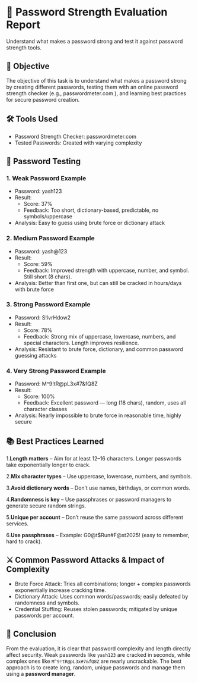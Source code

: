 # 🔐 Password Strength Evaluation Report
Understand what makes a password strong and test it against password strength tools.

## 🎯 Objective

The objective of this task is to understand what makes a password strong by creating different passwords, testing them with an online password strength checker (e.g., passwordmeter.com
), and learning best practices for secure password creation.

## 🛠 Tools Used
- Password Strength Checker: passwordmeter.com
- Tested Passwords: Created with varying complexity

## 🔑 Password Testing
### 1. Weak Password Example
- Password: yash123
- Result:
    - Score: 37%
    - Feedback: Too short, dictionary-based, predictable, no symbols/uppercase
- Analysis: Easy to guess using brute force or dictionary attack

### 2. Medium Password Example
- Password: yash@123
- Result:
    - Score: 59%
    - Feedback: Improved strength with uppercase, number, and symbol. Still short (8 chars).
- Analysis: Better than first one, but can still be cracked in hours/days with brute force

### 3. Strong Password Example
- Password: S!lvrHdow2
- Result:
    - Score: 78%
    - Feedback: Strong mix of uppercase, lowercase, numbers, and special characters. Length improves resilience.
- Analysis: Resistant to brute force, dictionary, and common password guessing attacks


### 4. Very Strong Password Example
- Password: M^9!tR@pL3x#7&fQ8Z
- Result:
    - Score: 100%
    - Feedback: Excellent password — long (18 chars), random, uses all character classes
- Analysis: Nearly impossible to brute force in reasonable time, highly secure


## 📚 Best Practices Learned
1.**Length matters** – Aim for at least 12–16 characters. Longer passwords take exponentially longer to crack.

2.**Mix character types** – Use uppercase, lowercase, numbers, and symbols.

3.**Avoid dictionary words** – Don’t use names, birthdays, or common words.

4.**Randomness is key** – Use passphrases or password managers to generate secure random strings.

5.**Unique per account** – Don’t reuse the same password across different services.

6.**Use passphrases** – Example: G0@t$Run#F@st2025! (easy to remember, hard to crack).


## ⚔️ Common Password Attacks & Impact of Complexity
- Brute Force Attack: Tries all combinations; longer + complex passwords exponentially increase cracking time.
- Dictionary Attack: Uses common words/passwords; easily defeated by randomness and symbols.
- Credential Stuffing: Reuses stolen passwords; mitigated by unique passwords per account.

## 📝 Conclusion
From the evaluation, it is clear that password complexity and length directly affect security. Weak passwords like ```yash123``` are cracked in seconds, while complex ones like ```M^9!tR@pL3x#7&fQ8Z``` are nearly uncrackable.
The best approach is to create long, random, unique passwords and manage them using a **password manager**.
